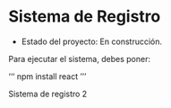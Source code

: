 <h1> Sistema de Registro </h1>

- Estado del proyecto: En construcción.

Para ejecutar el sistema, debes poner:

‘‘‘ npm install react ’’’

Sistema de registro 2
